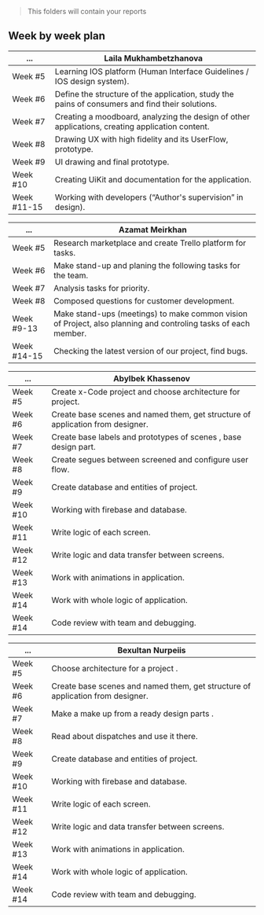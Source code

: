 > This folders will contain your reports
## Week by week plan
|...|Laila Mukhambetzhanova|
|---|---|
|Week #5|Learning IOS platform (Human Interface Guidelines / IOS design system).|
|Week #6|Define the structure of the application, study the pains of consumers and find their solutions.|
|Week #7|Creating a moodboard, analyzing the design of other applications, creating application content.|
|Week #8|Drawing UX with high fidelity and its UserFlow, prototype.|
|Week #9|UI drawing and final prototype.|
|Week #10|Creating UiKit and documentation for the application.|
|Week #11-15|Working with developers (“Author's supervision” in design).|

|...|Azamat Meirkhan|
|---|---|
|Week #5|Research marketplace and create Trello platform for tasks.|
|Week #6|Make stand-up and planing the following tasks for the team.|
|Week #7|Analysis tasks for priority.|
|Week #8|Composed questions for customer development.|
|Week #9-13|Make stand-ups (meetings) to make common vision of Project, also planning and controling tasks of each member.|
|Week #14-15|Checking the latest version of our project, find bugs.|

|...|Abylbek Khassenov|
|---|---|
|Week #5|Create x-Code project and choose architecture for project.|
|Week #6|Create base scenes and named them, get structure of application from designer.|
|Week #7|Create base labels and prototypes of scenes , base design part.|
|Week #8|Create segues between screened and configure user flow.|
|Week #9|Create database and entities of project.|
|Week #10|Working with firebase and database.|
|Week #11|Write logic of each screen.|
|Week #12|Write logic and data transfer between screens.|
|Week #13|Work with animations in application.|
|Week #14|Work with whole logic of application.|
|Week #14|Code review with team and debugging.|

|...|Bexultan Nurpeiis|
|---|---|
|Week #5|Choose architecture for a project .|
|Week #6|Create base scenes and named them, get structure of application from designer.|
|Week #7|Make a make up from a ready design parts .|
|Week #8|Read about dispatches and use it there.|
|Week #9|Create database and entities of project.|
|Week #10|Working with firebase and database.|
|Week #11|Write logic of each screen.|
|Week #12|Write logic and data transfer between screens.|
|Week #13|Work with animations in application.|
|Week #14|Work with whole logic of application.|
|Week #14|Code review with team and debugging.|

